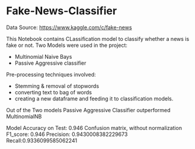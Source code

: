 # Fake-News-Classifier

Data Source: https://www.kaggle.com/c/fake-news

This Notebook contains CLassification model to classify whether a news is fake or not. 
Two Models were used in the project:
- Multinomial Naive Bays 
- Passive Aggressive classifier 

Pre-processing techniques involved:
- Stemming & removal of stopwords
- converting text to bag of words 
- creating a new dataframe and feeding it to classification models.

Out of the Two models Passive Aggressive Classifier outperformed MultinomialNB 

Model Accuracy on Test: 0.946
Confusion matrix, without normalization
F1_score: 0.946
Precision: 0.9430008382229673 
 Recall:0.9336099585062241
